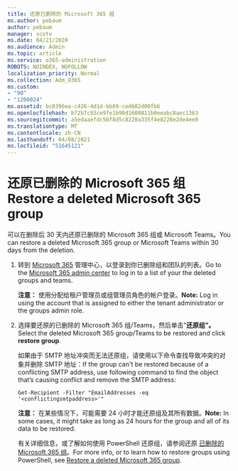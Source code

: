 ```yaml
---
title: 还原已删除的 Microsoft 365 组
ms.author: pebaum
author: pebaum
manager: scotv
ms.date: 04/21/2020
ms.audience: Admin
ms.topic: article
ms.service: o365-administration
ROBOTS: NOINDEX, NOFOLLOW
localization_priority: Normal
ms.collection: Adm_O365
ms.custom:
- "98"
- "1200024"
ms.assetid: bc0396ea-c426-4d1d-bb89-ced602d06fb6
ms.openlocfilehash: b72b7c93ce9fe1b90d1608811b0eeabc8aec1363
ms.sourcegitcommit: a5edaaefdc56f8d5c8220a335f4e8228e2de4ee0
ms.translationtype: MT
ms.contentlocale: zh-CN
ms.lasthandoff: 04/08/2021
ms.locfileid: "51645121"
---
```

# <a name="restore-a-deleted-microsoft-365-group"></a><span data-ttu-id="bacf0-102">还原已删除的 Microsoft 365 组</span><span class="sxs-lookup"><span data-stu-id="bacf0-102">Restore a deleted Microsoft 365 group</span></span>

<span data-ttu-id="bacf0-103">可以在删除后 30 天内还原已删除的 Microsoft 365 组或 Microsoft Teams。</span><span class="sxs-lookup"><span data-stu-id="bacf0-103">You can restore a deleted Microsoft 365 group or Microsoft Teams within 30 days from the deletion.</span></span>

1. <span data-ttu-id="bacf0-104">转到 [Microsoft 365](https://aka.ms/RestoreDeletedGroup) 管理中心，以登录到你已删除组和团队的列表。</span><span class="sxs-lookup"><span data-stu-id="bacf0-104">Go to the [Microsoft 365 admin center](https://aka.ms/RestoreDeletedGroup) to log in to a list of your the deleted groups and teams.</span></span>

    <span data-ttu-id="bacf0-105">**注意：** 使用分配给租户管理员或组管理员角色的帐户登录。</span><span class="sxs-lookup"><span data-stu-id="bacf0-105">**Note:** Log in using the account that is assigned to either the tenant administrator or the groups admin role.</span></span>

1. <span data-ttu-id="bacf0-106">选择要还原的已删除的 Microsoft 365 组/Teams，然后单击"**还原组"。**</span><span class="sxs-lookup"><span data-stu-id="bacf0-106">Select the deleted Microsoft 365 group/Teams to be restored and click **restore group**.</span></span>

    <span data-ttu-id="bacf0-107">如果由于 SMTP 地址冲突而无法还原组，请使用以下命令查找导致冲突的对象并删除 SMTP 地址：</span><span class="sxs-lookup"><span data-stu-id="bacf0-107">If the group can't be restored because of a conflicting SMTP address, use following command to find the object that’s causing conflict and remove the SMTP address:</span></span>

    `Get-Recipient -Filter "EmailAddresses -eq '<conflictingsmtpaddress>'"`

    <span data-ttu-id="bacf0-108">**注意：** 在某些情况下，可能需要 24 小时才能还原组及其所有数据。</span><span class="sxs-lookup"><span data-stu-id="bacf0-108">**Note:** In some cases, it might take as long as 24 hours for the group and all of its data to be restored.</span></span>

    <span data-ttu-id="bacf0-109">有关详细信息，或了解如何使用 PowerShell 还原组，请参阅还原 [已删除的 Microsoft 365 组](https://go.microsoft.com/fwlink/?linkid=867802)。</span><span class="sxs-lookup"><span data-stu-id="bacf0-109">For more info, or to learn how to restore groups using PowerShell, see [Restore a deleted Microsoft 365 group](https://go.microsoft.com/fwlink/?linkid=867802).</span></span>
